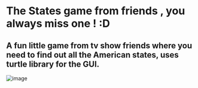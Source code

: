 # The States game from friends , you always miss one ! :D

## A fun little game from tv show friends where you need to find out all the American states, uses turtle library for the GUI.

![image](https://github.com/giannisyp/states_game_from_friends/assets/119696474/3be7e4eb-434c-4cbd-8b60-429c5fdcea00)
